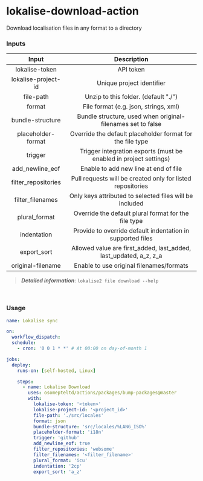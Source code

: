 # lokalise-download-action

Download localisation files in any format to a directory

### Inputs

|        Input        |                            Description                            |
| :-----------------: | :---------------------------------------------------------------: |
|   lokalise-token    |                             API token                             |
| lokalise-project-id |                     Unique project identifier                     |
|      file-path      |               Unzip to this folder. (default "./")                |
|       format        |               File format (e.g. json, strings, xml)               |
|  bundle-structure   |    Bundle structure, used when original-filenames set to false    |
| placeholder-format  |     Override the default placeholder format for the file type     |
|       trigger       | Trigger integration exports (must be enabled in project settings) |
|   add_newline_eof   |               Enable to add new line at end of file               |
| filter_repositories |    Pull requests will be created only for listed repositories     |
|  filter_filenames   |      Only keys attributed to selected files will be included      |
|    plural_format    |       Override the default plural format for the file type        |
|     indentation     |    Provide to override default indentation in supported files     |
|     export_sort     | Allowed value are first_added, last_added, last_updated, a_z, z_a |
|  original-filename  |             Enable to use original filenames/formats              |

> **_Detailed information_**: `lokalise2 file download --help`

<br>

### Usage

```yaml
name: Lokalise sync

on:
  workflow_dispatch:
  schedule:
    - cron: '0 0 1 * *' # At 00:00 on day-of-month 1

jobs:
  deploy:
    runs-on: [self-hosted, Linux]

    steps:
      - name: Lokalise Download
        uses: osomepteltd/actions/packages/bump-packages@master
        with:
          lokalise-token: '<token>'
          lokalise-project-id: '<project_id>'
          file-path: './src/locales'
          format: json
          bundle-structure: 'src/locales/%LANG_ISO%'
          placeholder-format: 'i18n'
          trigger: 'github'
          add_newline_eof: true
          filter_repositories: 'websome'
          filter_filenames: '<filter_filename>'
          plural_format: 'icu'
          indentation: '2cp'
          export_sort: 'a_z'
```
